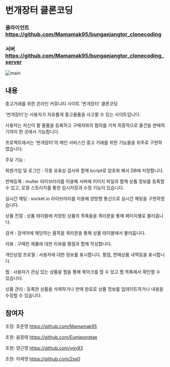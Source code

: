 # 번개장터 클론코딩
### 클라이언트 https://github.com/Mamamak95/bungaejangtor_clonecoding
### 서버 https://github.com/Mamamak95/bungaejangtor_clonecoding_server


![main](https://github.com/Mamamak95/bungaejangtor_clonecoding_server/assets/79183851/7c427adc-273d-4eed-bf80-26ebf54f5e44)


## 내용

중고거래를 위한 온라인 커뮤니티 사이트 '번개장터' 클론코딩



'번개장터'는 사용자가 자유롭게 중고물품을 사고팔 수 있는 사이트입니다.

사용자는 자신이 팔 물품을 등록하고 구매자와의 협의를 거쳐 최종적으로 물건을 판매하기까지 한 곳에서 가능합니다.

프로젝트에서는 '번개장터'의 메인 서비스인 중고 거래를 위한 기능들을 위주로 구현하였습니다.

주요 기능 :

회원가입 및 로그인 : 각종 유효성 검사와 함께 bcript로 암호화 해서 DB에 저장합니다.

판매등록 : multer 라이브러리를 이용해 서버에 이미지 파일과 함께 상품 정보를 등록할 수 있고, 로컬 스토리지를 통한 임시저장과 수정 기능이 있습니다.

실시간 채팅 : socket.io 라이브러리를 이용해 양방향 통신으로 실시간 채팅을 구현하였습니다. 

상품 진열 : 상품 테이블에 저장된 상품의 목록들을 쿼리문을 통해 페이지별로 불러옵니다.

검색 : 검색어에 해당하는 품목을 쿼리문을 통해 상품 테이블에서 불러옵니다.

리뷰 : 구매한 제품에 대한 리뷰를 평점과 함께 작성합니다.

개인상점 프로필 : 사용자에 대한 정보를 표시합니다. 평점, 판매상품 내역등을 표시합니다.

찜 : 사용자가 관심 있는 상품을 찜을 통해 북마크를 할 수 있고 찜 목록에서 확인할 수 있습니다.

상품 관리 : 등록한 상품을 삭제하거나 판매 완료로 상품 정보를 업데이트하거나 내용을 수정할 수 있습니다.




## 참여자
조장: 호준영 <https://github.com/Mamamak95>

조원: 음정태 <https://github.com/Eumjeongtae>

조원: 양근영 <https://github.com/ygy93>

조원: 이세영 <https://github.com/2se0>
